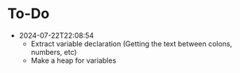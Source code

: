 # To-Do 
* 2024-07-22T22:08:54
    * Extract variable declaration (Getting the text between colons, numbers, etc)
    * Make a heap for variables

